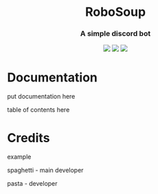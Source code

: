 <p align="center">
 <h1 align="center">RoboSoup</h1>
 <h3 align="center">A simple discord bot</h3>
</p>
  <p align="center">
    <img src="https://img.shields.io/github/repo-size/SoupDevHub/RoboSoup?style=for-the-badge"/>
    <img src="https://img.shields.io/github/languages/top/SoupDevHub/RoboSoup?style=for-the-badge"/>
    <img src="https://img.shields.io/github/downloads/SoupDevHub/RoboSoup/total?style=for-the-badge"/>
  </p>

# Documentation

put documentation here

table of contents here

# Credits

example

spaghetti - main developer

pasta - developer
